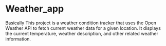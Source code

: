 # Weather_app
Basically This project is a weather condition tracker that uses the Open Weather API to fetch current weather data for a given location. It displays the current temperature, weather description, and other related weather information.
